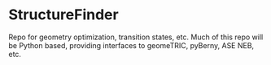 # StructureFinder
Repo for geometry optimization, transition states, etc. Much of this repo will be Python based, providing interfaces to geomeTRIC, pyBerny, ASE NEB, etc.
